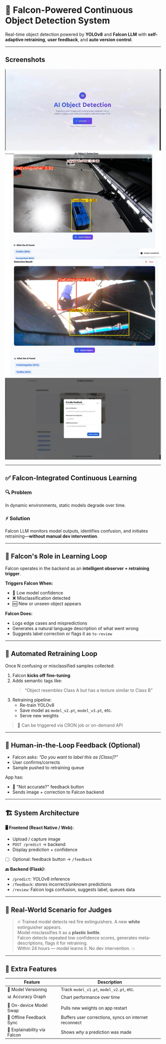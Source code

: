 # 🧠 Falcon-Powered Continuous Object Detection System

Real-time object detection powered by **YOLOv8** and **Falcon LLM** with **self-adaptive retraining**, **user feedback**, and **auto version control**.

---

## Screenshots

![Landing Page](https://github.com/Yashbhu/vision/blob/b8135bf53e15d3b15a28c9658e6354e50fc49d2c/landing.jpeg?raw=true)  
![Main Image](https://github.com/Yashbhu/vision/blob/b8135bf53e15d3b15a28c9658e6354e50fc49d2c/image.jpeg?raw=true)  
![Camera Capture](https://github.com/Yashbhu/vision/blob/b8135bf53e15d3b15a28c9658e6354e50fc49d2c/camera.jpeg?raw=true)  
![User Feedback](https://github.com/Yashbhu/vision/blob/b8135bf53e15d3b15a28c9658e6354e50fc49d2c/feedback.jpeg?raw=true)  

---

## ✅ Falcon-Integrated Continuous Learning

### 🔍 Problem
In dynamic environments, static models degrade over time.

### ⚡ Solution
Falcon LLM monitors model outputs, identifies confusion, and initiates retraining—**without manual dev intervention**.

---

## 🧠 Falcon's Role in Learning Loop

Falcon operates in the backend as an **intelligent observer + retraining trigger**.

**Triggers Falcon When:**
- 🔻 Low model confidence  
- ❌ Misclassification detected  
- 🆕 New or unseen object appears  

**Falcon Does:**
- Logs edge cases and mispredictions  
- Generates a natural language description of what went wrong  
- Suggests label correction or flags it as `to-review`  

---

## 🔁 Automated Retraining Loop

Once N confusing or misclassified samples collected:

1. Falcon **kicks off fine-tuning**  
2. Adds semantic tags like:  
   > “Object resembles Class A but has a texture similar to Class B”  
3. Retraining pipeline:  
   - Re-train YOLOv8  
   - Save model as `model_v2.pt`, `model_v3.pt`, etc.  
   - Serve new weights  

> 🔄 Can be triggered via CRON job or on-demand API  

---

## 🧠 Human-in-the-Loop Feedback (Optional)

- Falcon asks: _“Do you want to label this as [Class]?”_  
- User confirms/corrects  
- Sample pushed to retraining queue  

App has:
- 🔘 "Not accurate?" feedback button  
- Sends image + correction to Falcon backend  

---

## 🏗️ System Architecture

**🖥️ Frontend (React Native / Web):**  
- Upload / capture image  
- `POST /predict` → backend  
- Display prediction + confidence  
- [ ] Optional: feedback button → `/feedback`  

**🔙 Backend (Flask):**  
- `/predict`: YOLOv8 inference  
- `/feedback`: stores incorrect/unknown predictions  
- `/review`: Falcon logs confusion, suggests label, queues data  

---

## 🎯 Real-World Scenario for Judges

> 🔥 Trained model detects red fire extinguishers. A new **white** extinguisher appears.  
> Model misclassifies it as a **plastic bottle**.  
> Falcon detects repeated low confidence scores, generates meta-descriptions, flags it for retraining.  
> Within 24 hours — model learns it. No dev intervention. 💥  

---

## 🚀 Extra Features

| Feature                        | Description                                                |
|--------------------------------|------------------------------------------------------------|
| 🧬 Model Versioning            | Track `model_v1.pt`, `model_v2.pt`, etc.                  |
| 📊 Accuracy Graph              | Chart performance over time                                |
| 🔁 On-device Model Swap        | Pulls new weights on app restart                           |
| 📡 Offline Feedback Sync       | Buffers user corrections, syncs on internet reconnect     |
| 🧠 Explainability via Falcon   | Shows _why_ a prediction was made                          |
